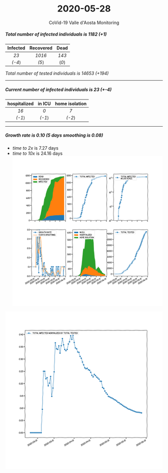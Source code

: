 <div align='center'>

# 2020-05-28
CoVid-19 Valle d'Aosta Monitoring
</div>

##### Total number of infected individuals is 1182 (+1)
Infected | Recovered | Dead
:---: | :---: | :---:
*23* | *1016* | *143*
*(-4*) | *(5*) | (*0*)

*Total number of tested individuals is 14653 (+194)*
***
##### Current number of infected individuals is 23 (+-4)
hospitalized | in ICU | home isolation
:---: | :---: | :---:
*16* |*0* |*7*
*(-1*) |*(-1*) |*(-2*)
***
##### Growth rate is 0.10 (5 days smoothing is 0.08)
- *time to 2x* is 7.27 days
- *time to 10x* is 24.16 days
![stats][stats]

![infected_normalized][infected_normalized]

[stats]: stats_Valled'Aosta.png
[infected_normalized]: infected_normalized_Valled'Aosta.png
